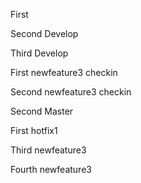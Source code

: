 First

Second Develop

Third Develop

First newfeature3 checkin

Second newfeature3 checkin

Second Master

First hotfix1

Third newfeature3

Fourth newfeature3



